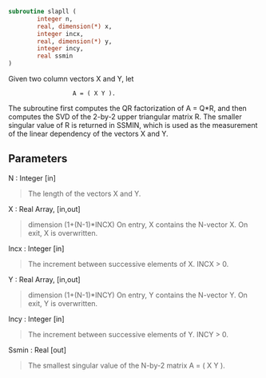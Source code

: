 ```fortran
subroutine slapll (
		integer n,
		real, dimension(*) x,
		integer incx,
		real, dimension(*) y,
		integer incy,
		real ssmin
)
```

 Given two column vectors X and Y, let

                      A = ( X Y ).

 The subroutine first computes the QR factorization of A = Q*R,
 and then computes the SVD of the 2-by-2 upper triangular matrix R.
 The smaller singular value of R is returned in SSMIN, which is used
 as the measurement of the linear dependency of the vectors X and Y.

## Parameters
N : Integer [in]
> The length of the vectors X and Y.

X : Real Array, [in,out]
> dimension (1+(N-1)*INCX)
> On entry, X contains the N-vector X.
> On exit, X is overwritten.

Incx : Integer [in]
> The increment between successive elements of X. INCX > 0.

Y : Real Array, [in,out]
> dimension (1+(N-1)*INCY)
> On entry, Y contains the N-vector Y.
> On exit, Y is overwritten.

Incy : Integer [in]
> The increment between successive elements of Y. INCY > 0.

Ssmin : Real [out]
> The smallest singular value of the N-by-2 matrix A = ( X Y ).


